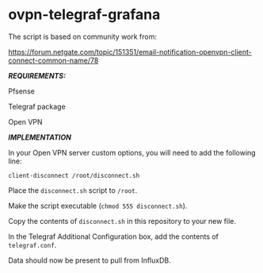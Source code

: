 # ovpn-telegraf-grafana

The script is based on community work from:

https://forum.netgate.com/topic/151351/email-notification-openvpn-client-connect-common-name/78

**_REQUIREMENTS:_**

Pfsense

Telegraf package

Open VPN

**_IMPLEMENTATION_**

In your Open VPN server custom options, you will need to add the following line: 

`client-disconnect /root/disconnect.sh`

Place the `disconnect.sh` script to `/root`.

Make the script executable (`chmod 555 disconnect.sh`).

Copy the contents of `disconnect.sh` in this repository to your new file.

In the Telegraf Additional Configuration box, add the contents of `telegraf.conf`.

Data should now be present to pull from InfluxDB.
